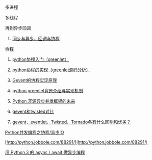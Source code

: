 多进程

多线程

再到异步回调

1. [同步与异步，回调与协程](http://www.cnblogs.com/xybaby/p/6406191.html)

协程

1. [python协程入门（greenlet）](http://blog.csdn.net/fjslovejhl/article/details/38821673)

2. [python协程的实现（greenlet源码分析）](http://blog.csdn.net/fjslovejhl/article/details/38824963)

3. [Gevent的协程实现原理](http://blog.csdn.net/fjslovejhl/article/details/39007831)

4. [python greenlet背景介绍与实现机制](http://blog.jobbole.com/77240/)

4. [Python 开源异步并发框架的未来](https://segmentfault.com/a/1190000000471602)

5. [gevent和twisted对比](http://blog.csdn.net/qq_17612199/article/details/51111440)

6. [gevent、eventlet、Twisted、Tornado各有什么区别和优劣？](https://www.zhihu.com/question/42762014)

[Python并发编程之协程/异步IO](https://segmentfault.com/a/1190000007851357)

[http://python.jobbole.com/88291/](http://python.jobbole.com/88291/)

[用 Python 3 的 async / await 做异步编程](https://www.keakon.net/2017/06/28/%E7%94%A8Python3%E7%9A%84async/await%E5%81%9A%E5%BC%82%E6%AD%A5%E7%BC%96%E7%A8%8B)
